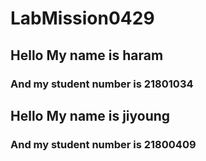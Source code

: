 # LabMission0429
## Hello My name is haram
### And my student number is 21801034

## Hello My name is jiyoung
### And my student number is 21800409
